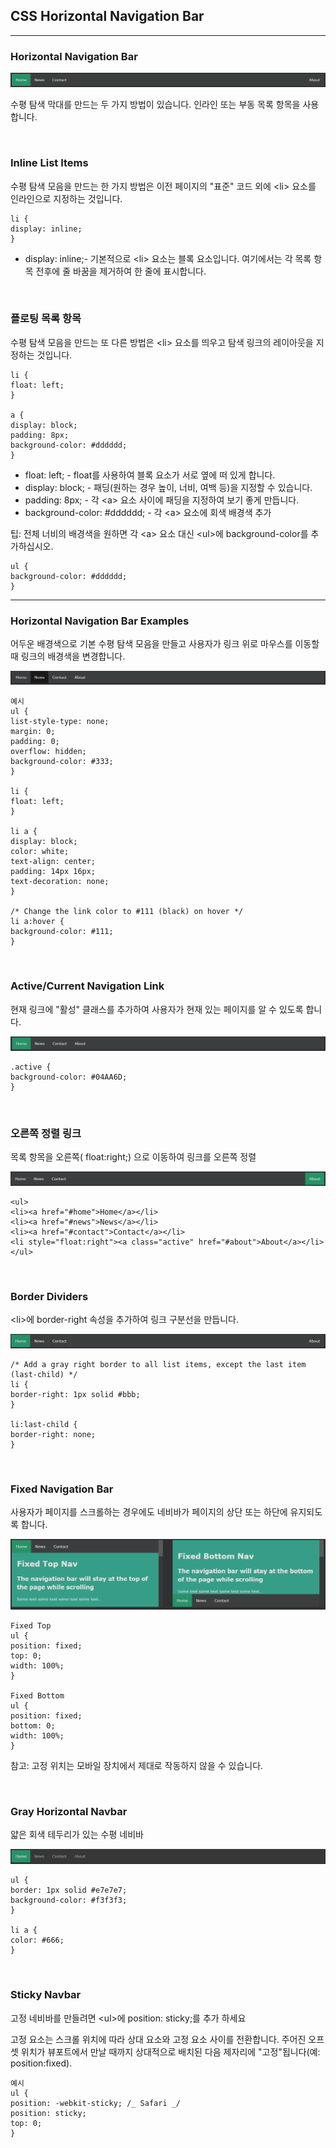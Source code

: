 ## CSS Horizontal Navigation Bar

---

### Horizontal Navigation Bar

<img src='./img/css_horizontalNav.png'>

수평 탐색 막대를 만드는 두 가지 방법이 있습니다. 인라인 또는 부동 목록 항목을 사용합니다.

<br />

### Inline List Items

수평 탐색 모음을 만드는 한 가지 방법은 이전 페이지의 "표준" 코드 외에 \<li> 요소를 인라인으로 지정하는 것입니다.

    li {
    display: inline;
    }

- display: inline;- 기본적으로 \<li> 요소는 블록 요소입니다. 여기에서는 각 목록 항목 전후에 줄 바꿈을 제거하여 한 줄에 표시합니다.

<br />

### 플로팅 목록 항목

수평 탐색 모음을 만드는 또 다른 방법은 \<li> 요소를 띄우고 탐색 링크의 레이아웃을 지정하는 것입니다.

    li {
    float: left;
    }

    a {
    display: block;
    padding: 8px;
    background-color: #dddddd;
    }

- float: left; - float를 사용하여 블록 요소가 서로 옆에 떠 있게 합니다.
- display: block; - 패딩(원하는 경우 높이, 너비, 여백 등)을 지정할 수 있습니다.
- padding: 8px; - 각 \<a> 요소 사이에 패딩을 지정하여 보기 좋게 만듭니다.
- background-color: #dddddd; - 각 \<a> 요소에 회색 배경색 추가

팁: 전체 너비의 배경색을 원하면 각 \<a> 요소 대신 \<ul>에 background-color를 추가하십시오.

    ul {
    background-color: #dddddd;
    }

---

### Horizontal Navigation Bar Examples

어두운 배경색으로 기본 수평 탐색 모음을 만들고 사용자가 링크 위로 마우스를 이동할 때 링크의 배경색을 변경합니다.

<img src='./img/css_horizontalNav2.png'>

    예시
    ul {
    list-style-type: none;
    margin: 0;
    padding: 0;
    overflow: hidden;
    background-color: #333;
    }

    li {
    float: left;
    }

    li a {
    display: block;
    color: white;
    text-align: center;
    padding: 14px 16px;
    text-decoration: none;
    }

    /* Change the link color to #111 (black) on hover */
    li a:hover {
    background-color: #111;
    }

<br />

### Active/Current Navigation Link

현재 링크에 "활성" 클래스를 추가하여 사용자가 현재 있는 페이지를 알 수 있도록 합니다.

<img src='./img/css_horizontalNav3.png'>

    .active {
    background-color: #04AA6D;
    }

<br />

### 오른쪽 정렬 링크

목록 항목을 오른쪽( float:right;) 으로 이동하여 링크를 오른쪽 정렬

<img src='./img/css_horizontalNav4.png'>

    <ul>
    <li><a href="#home">Home</a></li>
    <li><a href="#news">News</a></li>
    <li><a href="#contact">Contact</a></li>
    <li style="float:right"><a class="active" href="#about">About</a></li>
    </ul>

<br />

### Border Dividers

\<li>에 border-right 속성을 추가하여 링크 구분선을 만듭니다.

<img src='./img/css_horizontalNav5.png'>

    /* Add a gray right border to all list items, except the last item (last-child) */
    li {
    border-right: 1px solid #bbb;
    }

    li:last-child {
    border-right: none;
    }

<br />

### Fixed Navigation Bar

사용자가 페이지를 스크롤하는 경우에도 네비바가 페이지의 상단 또는 하단에 유지되도록 합니다.

<img src='./img/css_horizontalNav6.png'>

    Fixed Top
    ul {
    position: fixed;
    top: 0;
    width: 100%;
    }

    Fixed Bottom
    ul {
    position: fixed;
    bottom: 0;
    width: 100%;
    }

참고: 고정 위치는 모바일 장치에서 제대로 작동하지 않을 수 있습니다.

<br />

### Gray Horizontal Navbar

얇은 회색 테두리가 있는 수평 네비바

<img src='./img/css_horizontalNav7.png'>

    ul {
    border: 1px solid #e7e7e7;
    background-color: #f3f3f3;
    }

    li a {
    color: #666;
    }

<br />

### Sticky Navbar

고정 네비바를 만들려면 \<ul>에 position: sticky;를 추가 하세요

고정 요소는 스크롤 위치에 따라 상대 요소와 고정 요소 사이를 전환합니다. 주어진 오프셋 위치가 뷰포트에서 만날 때까지 상대적으로 배치된 다음 제자리에 "고정"됩니다(예: position:fixed).

    예시
    ul {
    position: -webkit-sticky; /_ Safari _/
    position: sticky;
    top: 0;
    }
